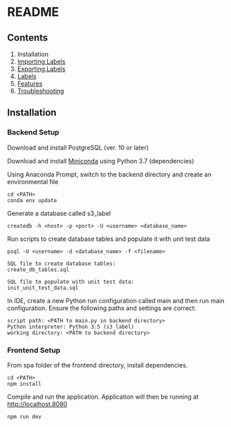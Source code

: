 # README

## Contents

1.  Installation
2.  [Importing Labels](./docs/import_label.md)
3.  [Exporting Labels](./docs/export_label.md)
4.  [Labels]()
5.  [Features](./docs/features.md)
6.  [Troubleshooting](./docs/troubleshoot.md)

## Installation

### Backend Setup
Download and install PostgreSQL (ver. 10 or later)

Download and install [Miniconda](https://conda.io/miniconda.html) using Python 3.7 (dependencies)

Using Anaconda Prompt, switch to the backend directory and create an environmental file
~~~
cd <PATH>
conda env update
~~~
Generate a database called s3_label
~~~
createdb -h <host> -p <port> -U <username> <database_name>
~~~
Run scripts to create database tables and populate it with unit test data
~~~
psql -U <username> -d <database_name> -f <filename>

SQL file to create database tables:
create_db_tables.sql

SQL file to populate with unit test data:
init_unit_test_data.sql
~~~
In IDE, create a new Python run configuration called main and then run main configuration. Ensure the following paths and settings are correct:
~~~
script path: <PATH to main.py in backend directory>
Python interpreter: Python 3.5 (s3_label)
working directory: <PATH to backend directory>
~~~
### Frontend Setup
From spa folder of the frontend directory, install dependencies.
~~~
cd <PATH>
npm install
~~~
Compile and run the application. Application will then be running at http://localhost.8080
~~~
npm run dev
~~~